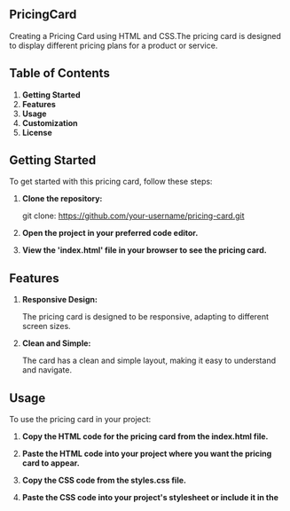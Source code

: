 ## PricingCard

Creating a Pricing Card using HTML and CSS.The pricing card is designed to display different pricing plans for a product or service.

## Table of Contents

1. **Getting Started**
2. **Features**
3. **Usage**
4. **Customization**
5. **License**

## Getting Started

To get started with this pricing card, follow these steps:

1. **Clone the repository:**

   git clone: https://github.com/your-username/pricing-card.git

2. **Open the project in your preferred code editor.**

3. **View the 'index.html' file in your browser to see the pricing card.**

## Features

1. **Responsive Design:**
      
      The pricing card is designed to be responsive, adapting to different screen sizes.

2. **Clean and Simple:** 

      The card has a clean and simple layout, making it easy to understand and navigate.

## Usage

To use the pricing card in your project:

1. **Copy the HTML code for the pricing card from the index.html file.**

2. **Paste the HTML code into your project where you want the pricing card to appear.**

3. **Copy the CSS code from the styles.css file.**

4. **Paste the CSS code into your project's stylesheet or include it in the <style> tag in the HTML file.**

## Customization

**Feel free to customize the pricing card to fit your project's branding and design requirements. You can modify the colors, fonts, and layout by updating the CSS styles in the 'styles.css' file.**

/* Example: Change background color */

**.pricing-card 
{
    background-color: #f0f0f0;
}**

/* Example: Change font color */

**.pricing-card h2 
{
    color: #333;
}**

/* Example: Customize button color */

**.pricing-card .btn 
{
    background-color: #3498db;
    color: #fff;
}**

## License

**This project is licensed under the MIT License - see the LICENSE file for details.**









   

